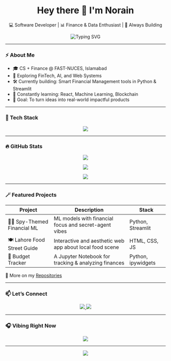 <!-- Profile README for Norain Gillani -->

<h1 align="center">Hey there 👋 I'm Norain</h1>
<p align="center">
  💻 Software Developer | 📊 Finance & Data Enthusiast | 🎯 Always Building
</p>

<p align="center">
  <img src="https://readme-typing-svg.demolab.com?font=Fira+Code&duration=3000&pause=1000&color=F97316&center=true&vCenter=true&multiline=true&lines=Learning.+Building.+Evolving.;" alt="Typing SVG" />  
</p>



---

### ⚡ About Me

- 🎓 CS + Finance @ FAST-NUCES, Islamabad
- 🧠 Exploring FinTech, AI, and Web Systems
- 🛠 Currently building: Smart Financial Management tools in Python & Streamlit
- 🌱 Constantly learning: React, Machine Learning, Blockchain
- 🎯 Goal: To turn ideas into real-world impactful products

---

### 🧰 Tech Stack

<p align="center">
  <img src="https://skillicons.dev/icons?i=python,js,react,nodejs,mongodb,html,css,tailwind,figma,git,github" />
</p>

---

### 🔥 GitHub Stats

<p align="center">
  <img src="https://github-readme-streak-stats.herokuapp.com/?user=noraingillani&theme=radical&fire=DD2727&ring=F97316&currStreakLabel=FACC15"/>
</p>

<p align="center">
  <img src="https://github-readme-stats.vercel.app/api?username=noraingillani&show_icons=true&theme=radical" />
</p>

<p align="center">
  <img src="https://github-readme-stats.vercel.app/api/top-langs/?username=noraingillani&layout=compact&theme=radical" />
</p>

---


### 🪄 Featured Projects

| Project | Description | Stack |
|--------|-------------|-------|
| 🕵️‍♂️ Spy-Themed Financial ML | ML models with financial focus and secret-agent vibes | Python, Streamlit |
| 🍽 Lahore Food Street Guide | Interactive and aesthetic web app about local food scene | HTML, CSS, JS |
| 🧾 Budget Tracker | A Jupyter Notebook for tracking & analyzing finances | Python, ipywidgets |

🚀 More on my [Repositories](https://github.com/noraingillani?tab=repositories)

---

### 📫 Let’s Connect

<p align="center">
  <a href="https://www.linkedin.com/in/norain-gillani-05285824b/">
    <img src="https://img.shields.io/badge/-LinkedIn-0A66C2?style=for-the-badge&logo=linkedin&logoColor=white" />
  </a>
  <a href="mailto:noraingillani@gmail.com">
    <img src="https://img.shields.io/badge/-Email-EA4335?style=for-the-badge&logo=gmail&logoColor=white" />
  </a>
</p>

---

### 🎧 Vibing Right Now

<p align="center">
  <img src="https://noraingillani.vercel.app/api/view?uid=noraingillani&cover_image=true&theme=novatorem&bar_color=FACC15&bar_color_cover=true" />
</p>


---

<p align="center">
  <img src="https://capsule-render.vercel.app/api?type=waving&color=gradient&height=150&section=footer" />
</p>
